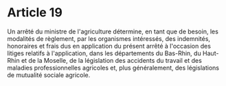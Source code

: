 # Article 19

Un arrêté du ministre de l'agriculture détermine, en tant que de besoin, les modalités de règlement, par les organismes intéressés, des indemnités, honoraires et frais dus en application du présent arrêté à l'occasion des litiges relatifs à l'application, dans les départements du Bas-Rhin, du Haut-Rhin et de la Moselle, de la législation des accidents du travail et des maladies professionnelles agricoles et, plus généralement, des législations de mutualité sociale agricole.
